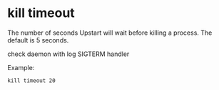 # kill timeout
The number of seconds Upstart will wait before killing a process. The default is 5 seconds.

check daemon with log SIGTERM handler

Example:
```
kill timeout 20
```
